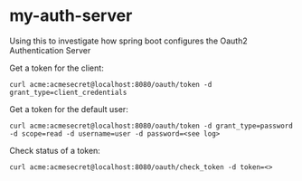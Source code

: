 # my-auth-server

Using this to investigate how spring boot configures the Oauth2 Authentication Server

Get a token for the client:

`curl acme:acmesecret@localhost:8080/oauth/token -d grant_type=client_credentials`


Get a token for the default user:

`curl acme:acmesecret@localhost:8080/oauth/token -d grant_type=password -d scope=read -d username=user -d password=<see log>`

Check status of a token:

`curl acme:acmesecret@localhost:8080/oauth/check_token -d token=<>`


